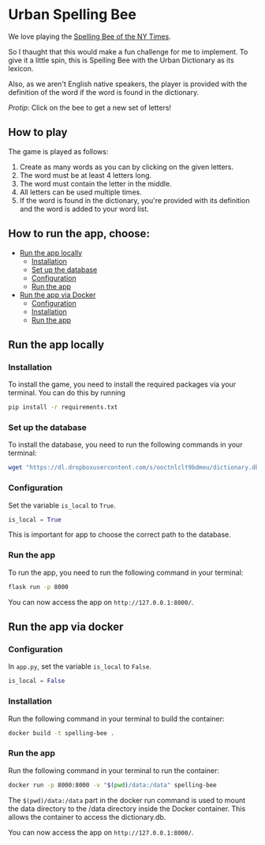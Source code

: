 # Urban Spelling Bee

We love playing the [Spelling Bee of the NY Times](https://www.nytimes.com/puzzles/spelling-bee).

So I thaught that this would make a fun challenge for me to implement. To give it a little spin, this is Spelling Bee with the Urban Dictionary as its lexicon.

Also, as we aren't English native speakers, the player is provided with the definition of the word if the word is found in the dictionary.

_Protip_: Click on the bee to get a new set of letters!

## How to play

The game is played as follows:

1. Create as many words as you can by clicking on the given letters.
2. The word must be at least 4 letters long.
3. The word must contain the letter in the middle.
4. All letters can be used multiple times.
5. If the word is found in the dictionary, you're provided with its definition and the word is added to your word list.

## How to run the app, choose:

- [Run the app locally](#run-the-app-locally)
  - [Installation](#installation)
  - [Set up the database](#set-up-the-database)
  - [Configuration](#configuration)
  - [Run the app](#run-the-app)
- [Run the app via Docker](#run-the-app-via-docker)
  - [Configuration](#configuration-1)
  - [Installation](#installation-1)
  - [Run the app](#run-the-app-1)

## Run the app locally

### Installation

To install the game, you need to install the required packages via your terminal. You can do this by running

```bash
pip install -r requirements.txt
```

### Set up the database

To install the database, you need to run the following commands in your terminal:

```bash
wget "https://dl.dropboxusercontent.com/s/ooctnlclt9bdmeu/dictionary.db" -O dictionary.db
```

### Configuration

Set the variable `is_local` to `True`.

```python
is_local = True
```

This is important for app to choose the correct path to the database.

### Run the app

To run the app, you need to run the following command in your terminal:

```bash
flask run -p 8000
```

You can now access the app on `http://127.0.0.1:8000/`.

## Run the app via docker

### Configuration

In `app.py`, set the variable `is_local` to `False`.

```python
is_local = False
```

### Installation

Run the following command in your terminal to build the container:

```bash
docker build -t spelling-bee .
```

### Run the app

Run the following command in your terminal to run the container:

```bash
docker run -p 8000:8000 -v "$(pwd)/data:/data" spelling-bee
```

The `$(pwd)/data:/data` part in the docker run command is used to mount the  data directory to the /data directory inside the Docker container. This allows the container to access the dictionary.db.

You can now access the app on `http://127.0.0.1:8000/`.
